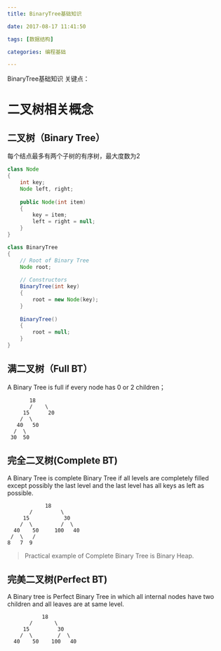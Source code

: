 ```yaml
---
title: BinaryTree基础知识

date: 2017-08-17 11:41:50

tags: [数据结构]

categories: 编程基础

---
```

BinaryTree基础知识
关键点：
<!-- more --> 

# 二叉树相关概念
## 二叉树（Binary Tree）
每个结点最多有两个子树的有序树，最大度数为2
```java
class Node 
{ 
    int key; 
    Node left, right; 
  
    public Node(int item) 
    { 
        key = item; 
        left = right = null; 
    } 
} 

class BinaryTree 
{ 
    // Root of Binary Tree 
    Node root; 
  
    // Constructors 
    BinaryTree(int key) 
    { 
        root = new Node(key); 
    } 
  
    BinaryTree() 
    { 
        root = null; 
    } 
}
```
## 满二叉树（Full BT）
 A Binary Tree is full if every node has 0 or 2 children；
```
       18
       /    \   
     15      20    
    /  \       
   40   50   
  /  \
 30  50
```
## 完全二叉树(Complete BT)
A Binary Tree is complete Binary Tree if all levels are completely filled except possibly the last level and the last level has all keys as left as possible.  
```
            18
       /         \  
     15           30  
    /  \         /  \
  40    50     100   40
 /  \   /
8   7  9 
```
>Practical example of Complete Binary Tree is Binary Heap.

## 完美二叉树(Perfect BT)
A Binary tree is Perfect Binary Tree in which all internal nodes have two children and all leaves are at same level.
```
           18
       /       \  
     15         30  
    /  \        /  \
  40    50    100   40
```